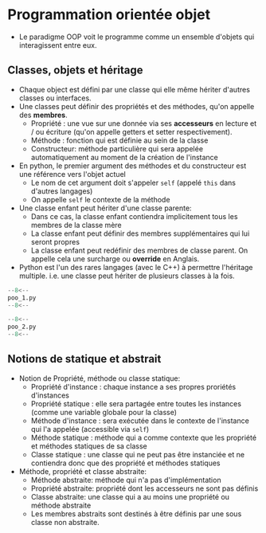 # Programmation orientée objet

- Le paradigme OOP voit le programme comme un ensemble d'objets qui interagissent entre eux.

## Classes, objets et héritage

- Chaque object est défini par une classe qui elle même hériter d'autres classes ou interfaces.
- Une classes peut définir des propriétés et des méthodes, qu'on appelle des **membres**.
    - Propriété : une vue sur une donnée via ses **accesseurs** en lecture et / ou écriture (qu'on appelle getters et setter respectivement).
    - Méthode : fonction qui est définie au sein de la classe
    - Constructeur: méthode particulière qui sera appelée automatiquement au moment de la création de l'instance
- En python, le premier argument des méthodes et du constructeur est une référence vers l'objet actuel
    - Le nom de cet argument doit s'appeler `self` (appelé `this` dans d'autres langages)
    - On appelle `self` le contexte de la méthode
- Une classe enfant peut hériter d'une classe parente:
    - Dans ce cas, la classe enfant contiendra implicitement tous les membres de la classe mère
    - La classe enfant peut définir des membres supplémentaires qui lui seront propres
    - La classe enfant peut redéfinir des membres de classe parent. On appelle cela une surcharge ou **override** en Anglais.
- Python est l'un des rares langages (avec le C++) à permettre l'héritage multiple. i.e. une classe peut hériter de plusieurs classes à la fois.

```py
--8<--
poo_1.py
--8<--
```

```py
--8<--
poo_2.py
--8<--
```

## Notions de statique et abstrait

- Notion de Propriété, méthode ou classe statique:
    - Propriété d'instance : chaque instance a ses propres proriétés d'instances
    - Propriété statique : elle sera partagée entre toutes les instances (comme une variable globale pour la classe)
    - Méthode d'instance : sera exécutée dans le contexte de l'instance qui l'a appelée (accessible via `self`)
    - Méthode statique : méthode qui a comme contexte que les propriété et méthodes statiques de sa classe
    - Classe statique : une classe qui ne peut pas être instanciée et ne contiendra donc que des propriété et méthodes statiques
- Méthode, propriété et classe abstraite:
    - Méthode abstraite: méthode qui n'a pas d'implémentation
    - Propriété abstraite: propriété dont les accesseurs ne sont pas définis
    - Classe abstraite: une classe qui a au moins une propriété ou méthode abstraite
    - Les membres abstraits sont destinés à être définis par une sous classe non abstraite.
